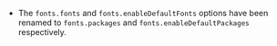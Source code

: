 - The `fonts.fonts` and `fonts.enableDefaultFonts` options have been renamed to
  `fonts.packages` and `fonts.enableDefaultPackages` respectively.
